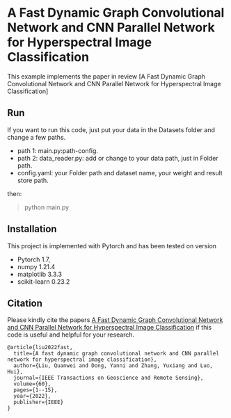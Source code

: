 # A Fast Dynamic Graph Convolutional Network and CNN Parallel Network for Hyperspectral Image Classification

This example implements the paper in review [A Fast Dynamic Graph Convolutional Network and CNN Parallel Network for Hyperspectral Image Classification]

## Run
If you want to run this code, just put your data in the Datasets folder and change a few paths.
- path 1: main.py:path-config.
- path 2: data_reader.py: add or change to your data path, just in Folder path.
- config.yaml: your Folder path and dataset name, your weight and result store path.

then:

> python main.py 

## Installation
This project is implemented with Pytorch and has been tested on version 
- Pytorch               1.7, 
- numpy                 1.21.4
- matplotlib            3.3.3 
- scikit-learn          0.23.2


## Citation
Please kindly cite the papers [A Fast Dynamic Graph Convolutional Network and CNN Parallel Network for Hyperspectral Image Classification](https://ieeexplore.ieee.org/abstract/document/9785802) if this code is useful and helpful for your research.

```
@article{liu2022fast,
  title={A fast dynamic graph convolutional network and CNN parallel network for hyperspectral image classification},
  author={Liu, Quanwei and Dong, Yanni and Zhang, Yuxiang and Luo, Hui},
  journal={IEEE Transactions on Geoscience and Remote Sensing},
  volume={60},
  pages={1--15},
  year={2022},
  publisher={IEEE}
}
```

